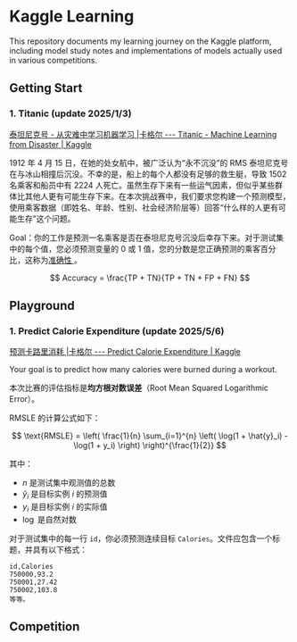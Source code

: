 # Kaggle Learning
This repository documents my learning journey on the Kaggle platform, including model study notes and implementations of models actually used in various competitions. 

## Getting Start
### 1. Titanic (update 2025/1/3)

[泰坦尼克号 - 从灾难中学习机器学习 |卡格尔 --- Titanic - Machine Learning from Disaster | Kaggle](https://www.kaggle.com/competitions/titanic)

1912 年 4 月 15 日，在她的处女航中，被广泛认为“永不沉没”的 RMS 泰坦尼克号在与冰山相撞后沉没。不幸的是，船上的每个人都没有足够的救生艇，导致 1502 名乘客和船员中有 2224 人死亡。虽然生存下来有一些运气因素，但似乎某些群体比其他人更有可能生存下来。在本次挑战赛中，我们要求您构建一个预测模型，使用乘客数据（即姓名、年龄、性别、社会经济阶层等）回答“什么样的人更有可能生存”这个问题。

Goal：你的工作是预测一名乘客是否在泰坦尼克号沉没后幸存下来。对于测试集中的每个值，您必须预测变量的 0 或 1 值，您的分数是您正确预测的乘客百分比，这称为[准确性 ](https://en.wikipedia.org/wiki/Accuracy_and_precision#In_binary_classification)。

$$
Accuracy = \frac{TP + TN}{TP + TN + FP + FN}
$$




## Playground
### 1. Predict Calorie Expenditure (update 2025/5/6)

[预测卡路里消耗 |卡格尔 --- Predict Calorie Expenditure | Kaggle](https://www.kaggle.com/competitions/playground-series-s5e5)

Your goal is to predict how many calories were burned during a workout.

本次比赛的评估指标是**均方根对数误差**（Root Mean Squared Logarithmic Error）。

RMSLE 的计算公式如下：

$$
\text{RMSLE} = \left( \frac{1}{n} \sum_{i=1}^{n} \left( \log(1 + \hat{y}_i) - \log(1 + y_i) \right) \right)^{\frac{1}{2}}
$$

其中：

- $n$ 是测试集中观测值的总数
- $\hat{y}_i$ 是目标实例 $i$ 的预测值
- $y_i$ 是目标实例 $i$ 的实际值
- $\log$ 是自然对数

对于测试集中的每一行 `id`，你必须预测连续目标 `Calories`。文件应包含一个标题，并具有以下格式：

```
id,Calories
750000,93.2
750001,27.42
750002,103.8
等等。
```



## Competition

